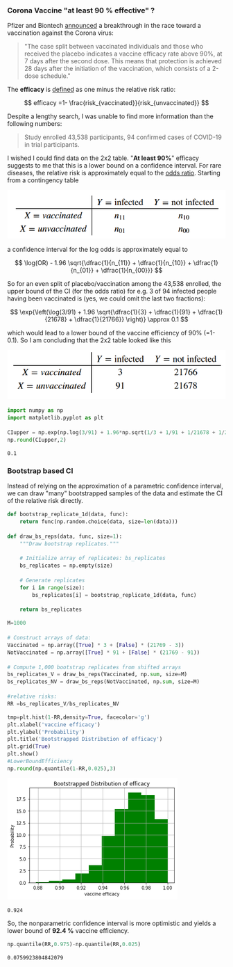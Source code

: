 
### Corona Vaccine "at least 90 % effective" ?

Pfizer and Biontech [announced](https://www.pfizer.com/news/press-release/press-release-detail/pfizer-and-biontech-announce-vaccine-candidate-against) a breakthrough in the race toward a vaccination against the Corona virus:

> "The case split between vaccinated individuals and those who received the placebo indicates a vaccine efficacy rate above 90%, at 7 days after the second dose. This means that protection is achieved 28 days after the initiation of the vaccination, which consists of a 2-dose schedule."

The **efficacy** is [defined](
https://www.cdc.gov/csels/dsepd/ss1978/lesson3/section6.html
) as one minus the relative risk ratio:

$$
efficacy =1- \frac{risk_{vaccinated}}{risk_{unvaccinated}} 
$$

Despite a lengthy search, I was unable to find more information than the following numbers:

> Study enrolled 43,538 participants, 94 confirmed cases of COVID-19 in trial participants. 

I wished I could find data on the 2x2 table.
"**At least 90%**" efficacy suggests to me that this is a lower bound on a confidence interval. For rare diseases, the relative risk is approximately equal to the  [odds ratio](https://en.wikipedia.org/wiki/Odds_ratio). Starting from a contingency table 

![png](../assets/CoronaVaccine/Table2x2_a.png)

a confidence interval for the log odds
is approximately equal to

$$
\log(OR) - 1.96 \sqrt{\dfrac{1}{n_{11}} + \dfrac{1}{n_{10}} + \dfrac{1}{n_{01}} + \dfrac{1}{n_{00}}}
$$



So for an even split of placebo/vaccination among the 43,538 enrolled, the upper bound of the CI (for the odds ratio) for e.g. 3 of 94 infected people having been vaccinated is (yes, we could omit the last two fractions):

$$
\exp{\left(\log(3/91) + 1.96 \sqrt{\dfrac{1}{3} + \dfrac{1}{91} + \dfrac{1}{21678} + \dfrac{1}{21766}} \right)} \approx 0.1
$$

which would lead to a lower bound of the vaccine efficiency of 90% (=1-0.1).
So I am concluding that the 2x2 table looked like this

![png](../assets/CoronaVaccine/Table2x2_b.png)


```python
import numpy as np
import matplotlib.pyplot as plt

CIupper = np.exp(np.log(3/91) + 1.96*np.sqrt(1/3 + 1/91 + 1/21678 + 1/21766))
np.round(CIupper,2)
```




    0.1



### Bootstrap based CI

Instead of relying on the approximation of a parametric confidence interval, we can draw "many" bootstrapped samples of the data and estimate the CI of the relative risk directly.


```python
def bootstrap_replicate_1d(data, func):
    return func(np.random.choice(data, size=len(data)))

def draw_bs_reps(data, func, size=1):
    """Draw bootstrap replicates."""

    # Initialize array of replicates: bs_replicates
    bs_replicates = np.empty(size)

    # Generate replicates
    for i in range(size):
        bs_replicates[i] = bootstrap_replicate_1d(data, func)

    return bs_replicates
```


```python
M=1000

# Construct arrays of data: 
Vaccinated = np.array([True] * 3 + [False] * (21769 - 3))
NotVaccinated = np.array([True] * 91 + [False] * (21769 - 91))

# Compute 1,000 bootstrap replicates from shifted arrays
bs_replicates_V = draw_bs_reps(Vaccinated, np.sum, size=M)
bs_replicates_NV = draw_bs_reps(NotVaccinated, np.sum, size=M)

#relative risks:
RR =bs_replicates_V/bs_replicates_NV
```


```python
tmp=plt.hist(1-RR,density=True, facecolor='g')
plt.xlabel('vaccine efficacy')
plt.ylabel('Probability')
plt.title('Bootstrapped Distribution of efficacy')
plt.grid(True)
plt.show()
#LowerBoundEfficiency 
np.round(np.quantile(1-RR,0.025),3)
```


![png](../assets/CoronaVaccine/bs_efficacy.png)





    0.924



So, the nonparametric confidence interval is more optimistic and yields a lower bound of **92.4 %** vaccine efficiency.


```python
np.quantile(RR,0.975)-np.quantile(RR,0.025)
```




    0.0759923804842079


